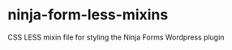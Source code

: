 ninja-form-less-mixins
======================

CSS LESS mixin file for styling the Ninja Forms Wordpress plugin
